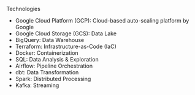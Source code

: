 Technologies
- Google Cloud Platform (GCP): Cloud-based auto-scaling platform by Google
- Google Cloud Storage (GCS): Data Lake
- BigQuery: Data Warehouse
- Terraform: Infrastructure-as-Code (IaC)
- Docker: Containerization
- SQL: Data Analysis & Exploration
- Airflow: Pipeline Orchestration
- dbt: Data Transformation
- Spark: Distributed Processing
- Kafka: Streaming

